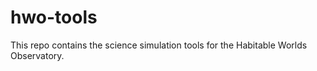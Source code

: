 # hwo-tools

This repo contains the science simulation tools for the Habitable Worlds Observatory. 
